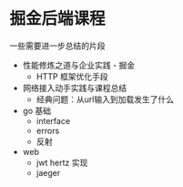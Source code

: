 # 掘金后端课程

一些需要进一步总结的片段

- 性能修炼之道与企业实践 - 掘金
  - HTTP 框架优化手段
- 网络接入动手实践与课程总结
  - 经典问题：从url输入到加载发生了什么
- go 基础
  - interface
  - errors
  - 反射
- web 
  - jwt hertz 实现
  - jaeger